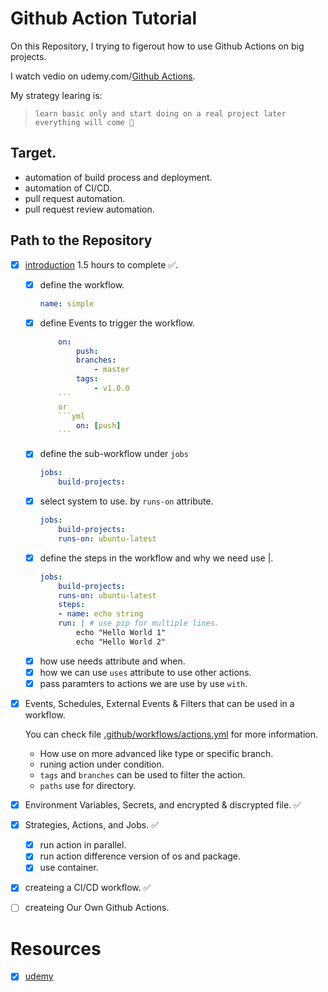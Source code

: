# Github Action Tutorial
On this Repository, I trying to figerout how to use Github Actions on big projects.

I watch vedio on udemy.com/[Github Actions](https://www.udemy.com/course/github-actions/).

My strategy learing is: 

>`learn basic only and start doing on a real project later everything will come 🥸` 

## Target.
- automation of build process and deployment.
- automation of CI/CD.
- pull request automation.
- pull request review automation.
  
## Path to the Repository
- [x] [introduction](.github/workflows/simple.yml) 1.5 hours to complete ✅.
  - [x] define the workflow.
    ```yml
    name: simple
    ```
  - [x] define Events to trigger the workflow.
    ```yml
        on:
            push:
            branches:
                - master
            tags:
                - v1.0.0
        ```
        or 
        ```yml
            on: [push]
        ```

  - [x] define the sub-workflow under `jobs`
    ```yml
    jobs:
        build-projects:
    ```
  - [x] select system to use. by `runs-on` attribute.
    ```yml
    jobs:
        build-projects:
        runs-on: ubuntu-latest
    ```
  - [x] define the steps in the workflow and why we need use |.
    ```yml
    jobs:
        build-projects:
        runs-on: ubuntu-latest
        steps:
        - name: echo string
        run: | # use pip for multiple lines.
            echo "Hello World 1"
            echo "Hello World 2"
    ```
  - [x] how use needs attribute and when.
  - [x] how we can use `uses`  attribute to use other actions.
  - [x] pass paramters to actions we are use by use `with`.
- [x] Events, Schedules, External Events & Filters that can be used in a workflow.
  
  You can check file [.github/workflows/actions.yml](.github/workflows/actions.yml) for more information.
    - How use on more advanced like type or specific branch.
    - runing action under condition.
    - `tags` and `branches` can be used to filter the action.
    - `paths` use for directory.
- [x] Environment Variables, Secrets, and encrypted & discrypted file. ✅
- [x] Strategies, Actions, and Jobs. ✅
  - [x] run action in parallel.
  - [x] run action difference version of os and package.
  - [x] use container.
- [x] createing a CI/CD workflow. ✅
- [ ] createing Our Own Github Actions.

# Resources
- [x] [udemy](https://www.udemy.com/course/github-actions/)